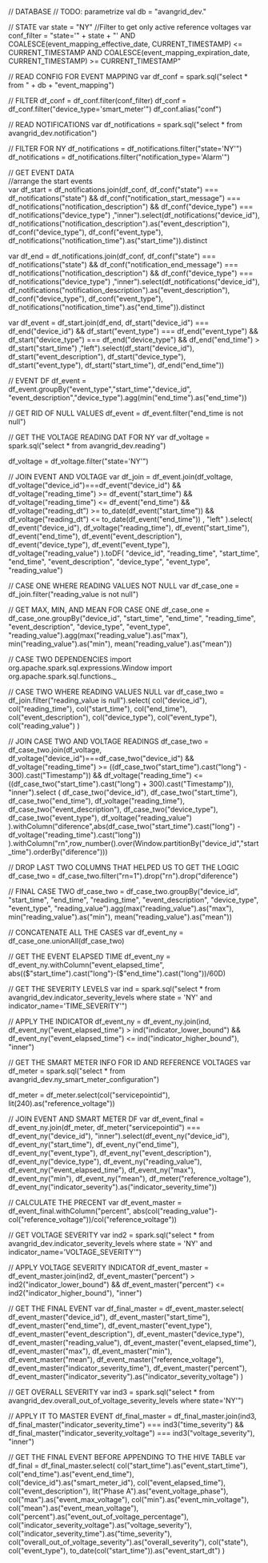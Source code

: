 // DATABASE
// TODO: parametrize
val db = "avangrid_dev." 

// STATE
var state = "NY"
//Filter to get only active reference voltages 
var conf_filter = "state='" + state + "' AND COALESCE(event_mapping_effective_date, CURRENT_TIMESTAMP) <= CURRENT_TIMESTAMP AND COALESCE(event_mapping_expiration_date, CURRENT_TIMESTAMP) >= CURRENT_TIMESTAMP"

// READ CONFIG FOR EVENT MAPPING
var df_conf = spark.sql("select * from " + db + "event_mapping")

// FILTER
df_conf = df_conf.filter(conf_filter)
df_conf = df_conf.filter("device_type='smart_meter'")
df_conf.alias("conf")

// READ NOTIFICATIONS 
var df_notifications = spark.sql("select * from avangrid_dev.notification")

// FILTER FOR NY
df_notifications = df_notifications.filter("state='NY'")
df_notifications = df_notifications.filter("notification_type='Alarm'")

// GET EVENT DATA  
//arrange the start events     
var df_start = df_notifications.join(df_conf, df_conf("state") === df_notifications("state") 
               && df_conf("notification_start_message") === df_notifications("notification_description") 
               && df_conf("device_type") === df_notifications("device_type")
               ,"inner").select(df_notifications("device_id"),
                                df_notifications("notification_description").as("event_description"),
                                df_conf("device_type"),
                                df_conf("event_type"), 
                                df_notifications("notification_time").as("start_time")).distinct

var df_end = df_notifications.join(df_conf, df_conf("state") === df_notifications("state") 
               && df_conf("notification_end_message") === df_notifications("notification_description") 
               && df_conf("device_type") === df_notifications("device_type")
               ,"inner").select(df_notifications("device_id"),
                                df_notifications("notification_description").as("event_description"),
                                df_conf("device_type"),
                                df_conf("event_type"), 
                                df_notifications("notification_time").as("end_time")).distinct
               
var df_event = df_start.join(df_end, df_start("device_id") === df_end("device_id")
                                   && df_start("event_type") === df_end("event_type")
                                   && df_start("device_type") === df_end("device_type")
                                   && df_end("end_time") > df_start("start_time")
                                   ,"left").select(df_start("device_id"),
                                                   df_start("event_description"),
                                                   df_start("device_type"),
                                                   df_start("event_type"),
                                                   df_start("start_time"),
                                                   df_end("end_time"))


// EVENT DF
df_event = df_event.groupBy("event_type","start_time","device_id", "event_description","device_type").agg(min("end_time").as("end_time"))


// GET RID OF NULL VALUES 
df_event = df_event.filter("end_time is not null")

// GET THE VOLTAGE READING DAT FOR NY 
var df_voltage = spark.sql("select * from avangrid_dev.reading")

df_voltage = df_voltage.filter("state='NY'")

// JOIN EVENT AND VOLTAGE
var df_join = df_event.join(df_voltage, 
df_voltage("device_id")===df_event("device_id") && 
df_voltage("reading_time") >= df_event("start_time") && 
df_voltage("reading_time") <= df_event("end_time") &&
df_voltage("reading_dt") >= to_date(df_event("start_time")) &&
df_voltage("reading_dt") <= to_date(df_event("end_time"))
, "left"
).select(
df_event("device_id"), 
df_voltage("reading_time"), 
df_event("start_time"), 
df_event("end_time"),
df_event("event_description"),
df_event("device_type"),
df_event("event_type"), 
df_voltage("reading_value")
).toDF(
"device_id",
"reading_time",
"start_time",
"end_time",
"event_description",
"device_type",
"event_type",
"reading_value")

// CASE ONE WHERE READING VALUES NOT NULL
var df_case_one = df_join.filter("reading_value is not null")

// GET MAX, MIN, AND MEAN FOR CASE ONE 
df_case_one = df_case_one.groupBy("device_id", "start_time", "end_time", "reading_time", "event_description", "device_type", "event_type", "reading_value").agg(max("reading_value").as("max"), min("reading_value").as("min"), mean("reading_value").as("mean"))

// CASE TWO DEPENDENCIES 
import org.apache.spark.sql.expressions.Window
import org.apache.spark.sql.functions._

// CASE TWO WHERE READING VALUES NULL 
var df_case_two = df_join.filter("reading_value is null").select(
col("device_id"),
col("reading_time"),
col("start_time"),
col("end_time"),
col("event_description"),
col("device_type"),
col("event_type"), 
col("reading_value")
)

// JOIN CASE TWO AND VOLTAGE READINGS 
df_case_two = df_case_two.join(df_voltage, df_voltage("device_id")===df_case_two("device_id") &&
                                 df_voltage("reading_time") >= ((df_case_two("start_time").cast("long") - 300).cast("Timestamp")) &&
                                 df_voltage("reading_time") <= ((df_case_two("start_time").cast("long") + 300).cast("Timestamp")), 
                                 "inner").select (
                                 df_case_two("device_id"),
                                 df_case_two("start_time"),
                                 df_case_two("end_time"),
                                 df_voltage("reading_time"),
                                 df_case_two("event_description"),
                                 df_case_two("device_type"),
                                 df_case_two("event_type"),
                                 df_voltage("reading_value")
).withColumn("diference",abs(df_case_two("start_time").cast("long") - df_voltage("reading_time").cast("long"))
).withColumn("rn",row_number().over(Window.partitionBy("device_id","start_time").orderBy("diference")))

// DROP LAST TWO COLUMNS THAT HELPED US TO GET THE LOGIC 
df_case_two = df_case_two.filter("rn=1").drop("rn").drop("diference")

// FINAL CASE TWO 
df_case_two = df_case_two.groupBy("device_id", "start_time", "end_time", "reading_time", "event_description", "device_type", "event_type", "reading_value").agg(max("reading_value").as("max"), min("reading_value").as("min"), mean("reading_value").as("mean"))

// CONCATENATE ALL THE CASES
var df_event_ny = df_case_one.unionAll(df_case_two)

// GET THE EVENT ELAPSED TIME
df_event_ny = df_event_ny.withColumn("event_elapsed_time", abs(($"start_time").cast("long")-($"end_time").cast("long"))/60D)

// GET THE SEVERITY LEVELS 
var ind = spark.sql("select * from avangrid_dev.indicator_severity_levels where state = 'NY' and indicator_name='TIME_SEVERITY'")

// APPLY THE INDICATOR 
df_event_ny = df_event_ny.join(ind, df_event_ny("event_elapsed_time") > ind("indicator_lower_bound") && df_event_ny("event_elapsed_time") <= ind("indicator_higher_bound"), "inner")

// GET THE SMART METER INFO FOR ID AND REFERENCE VOLTAGES
var df_meter = spark.sql("select * from avangrid_dev.ny_smart_meter_configuration")

df_meter = df_meter.select(col("servicepointid"), lit(240).as("reference_voltage"))

// JOIN EVENT AND SMART METER DF
var df_event_final = df_event_ny.join(df_meter, df_meter("servicepointid") === df_event_ny("device_id"), "inner").select(df_event_ny("device_id"),
                                    df_event_ny("start_time"), 
                                    df_event_ny("end_time"), 
                                    df_event_ny("event_type"), 
                                    df_event_ny("event_description"), 
                                    df_event_ny("device_type"),
                                    df_event_ny("reading_value"),
                                    df_event_ny("event_elapsed_time"),
                                    df_event_ny("max"),
                                    df_event_ny("min"),
                                    df_event_ny("mean"),
                                    df_meter("reference_voltage"),
                                    df_event_ny("indicator_severity").as("indicator_severity_time"))

// CALCULATE THE PRECENT 
var df_event_master = df_event_final.withColumn("percent", abs(col("reading_value")-col("reference_voltage"))/col("reference_voltage"))

// GET VOLTAGE SEVERITY 
var ind2 = spark.sql("select * from avangrid_dev.indicator_severity_levels where state = 'NY' and indicator_name='VOLTAGE_SEVERITY'")

// APPLY VOLTAGE SEVERITY INDICATOR 
df_event_master = df_event_master.join(ind2, df_event_master("percent") > ind2("indicator_lower_bound") && df_event_master("percent") <= ind2("indicator_higher_bound"), "inner")

// GET THE FINAL EVENT 
var df_final_master = df_event_master.select(
                df_event_master("device_id"),
                df_event_master("start_time"),
                df_event_master("end_time"),
                df_event_master("event_type"),
                df_event_master("event_description"),
                df_event_master("device_type"),
                df_event_master("reading_value"),
                df_event_master("event_elapsed_time"),
                df_event_master("max"),
                df_event_master("min"),
                df_event_master("mean"),
                df_event_master("reference_voltage"),
                df_event_master("indicator_severity_time"),
                df_event_master("percent"),
                df_event_master("indicator_severity").as("indicator_severity_voltage")
)

// GET OVERALL SEVERITY 
var ind3 = spark.sql("select * from avangrid_dev.overall_out_of_voltage_severity_levels where state='NY'")

// APPLY IT TO MASTER EVENT 
df_final_master = df_final_master.join(ind3, df_final_master("indicator_severity_time") === ind3("time_severity") && df_final_master("indicator_severity_voltage") === ind3("voltage_severity"), "inner")


// GET THE FINAL EVENT BEFORE APPENDING TO THE HIVE TABLE
var df_final = df_final_master.select(
                col("start_time").as("event_start_time"),
                col("end_time").as("event_end_time"),
                col("device_id").as("smart_meter_id"),
                col("event_elapsed_time"),
                col("event_description"),
                lit("Phase A").as("event_voltage_phase"),
                col("max").as("event_max_voltage"),
                col("min").as("event_min_voltage"),
                col("mean").as("event_mean_voltage"),
                col("percent").as("event_out_of_voltage_percentage"),
                col("indicator_severity_voltage").as("voltage_severity"),
                col("indicator_severity_time").as("time_severity"),
                col("overall_out_of_voltage_severity").as("overall_severity"),
                col("state"),
                col("event_type"),
                to_date(col("start_time")).as("event_start_dt")
)

